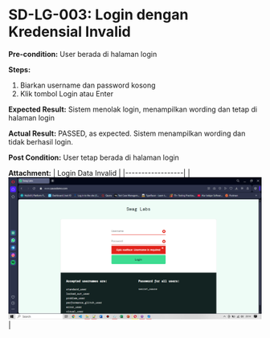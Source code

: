 # SD-LG-003: Login dengan Kredensial Invalid

**Pre-condition:**
User berada di halaman login

**Steps:**
1. Biarkan username dan password kosong
2. Klik tombol Login atau Enter

**Expected Result:**
Sistem menolak login, menampilkan wording dan tetap di halaman login 

**Actual Result:**
PASSED, as expected. Sistem menampilkan wording dan tidak berhasil login.

**Post Condition:**
User tetap berada di halaman login

**Attachment:**
| Login Data Invalid | 
|------------------|
|![Login Failed](../documentations/login-failed.png)|

